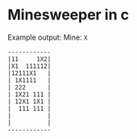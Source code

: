 # Minesweeper in c

Example output:
 Mine: ```X```
```
------------
|11     1X2|
|X1  111112|
|12111X1   |
| 1X1111   |
| 222      |
| 1X21 111 |
| 12X1 1X1 |
|  111 111 |
|          |
|          |
------------
```

